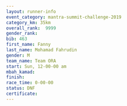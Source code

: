 ```yaml
---
layout: runner-info 
event_category: mantra-summit-challenge-2019 
category_km: 35km 
overall_rank:  9999
gender_rank: 
bib: 463
first_name: Fanny
last_name: Mohamad Fahrudin
gender: M
team_name: Team ORA
start: Sun, 12-00-00 am
mbah_kamad: 
finish: 
race_time: 0-00-00
status: DNF
certificate: 
---
```

